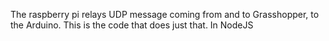 The raspberry pi relays UDP message coming from and to Grasshopper, to the Arduino. This is the code that does just that. In NodeJS
